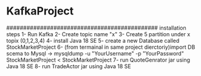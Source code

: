 # KafkaProject

#############################################
installation steps
1- Run Kafka
2- Create topic name "x"
3- Create 5 partition under x topix (0,1,2,3,4)
4- install Java 18 SE
5- create a new Database called StockMarketProject
6- (from termainal in same project dierctoriy)import DB scema to Mysql -> mysqldump -u "YourUsername" -p "YourPassword" StockMarketProject < StockMarketProject
7- run QuoteGenrator jar using Java 18 SE
8- run TradeActor jar using Java 18 SE
